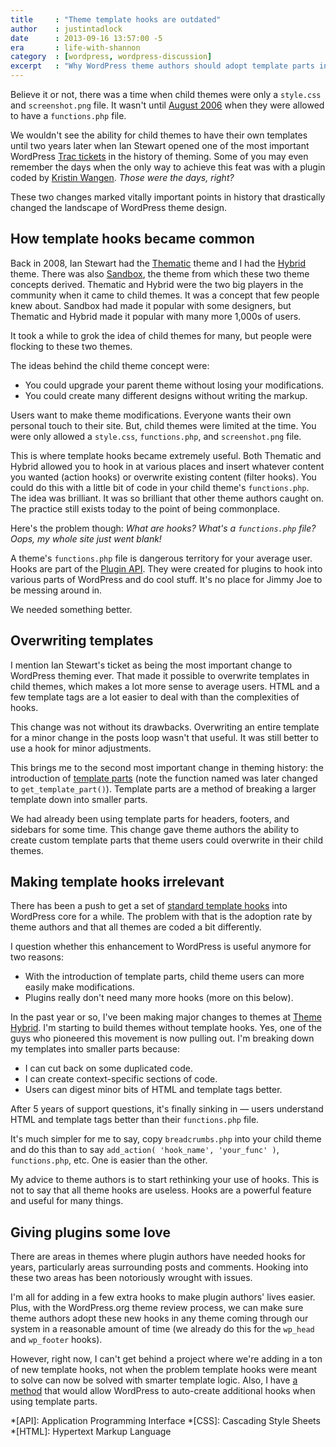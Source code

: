 ```yaml
---
title     : "Theme template hooks are outdated"
author    : justintadlock
date      : 2013-09-16 13:57:00 -5
era       : life-with-shannon
category  : [wordpress, wordpress-discussion]
excerpt   : "Why WordPress theme authors should adopt template parts instead of inserting hooks throughout their theme templates."
---
```


Believe it or not, there was a time when child themes were only a `style.css` and `screenshot.png` file.  It wasn't until [August 2006](http://core.trac.wordpress.org/changeset/4131) when they were allowed to have a `functions.php` file.

We wouldn't see the ability for child themes to have their own templates until two years later when Ian Stewart opened one of the most important WordPress [Trac tickets](http://core.trac.wordpress.org/ticket/7086) in the history of theming.  Some of you may even remember the days when the only way to achieve this feat was with a plugin coded by [Kristin Wangen](http://thewangens.net/).  *Those were the days, right?*

These two changes marked vitally important points in history that drastically changed the landscape of WordPress theme design.

## How template hooks became common

Back in 2008, Ian Stewart had the [Thematic](http://wordpress.org/themes/thematic) theme and I had the [Hybrid](http://themehybrid.com/themes/hybrid) theme.  There was also [Sandbox](http://wordpress.org/themes/sandbox), the theme from which these two theme concepts derived.  Thematic and Hybrid were the two big players in the community when it came to child themes.  It was a concept that few people knew about.  Sandbox had made it popular with some designers, but Thematic and Hybrid made it popular with many more 1,000s of users.

It took a while to grok the idea of child themes for many, but people were flocking to these two themes.

The ideas behind the child theme concept were:

* You could upgrade your parent theme without losing your modifications.
* You could create many different designs without writing the markup.

Users want to make theme modifications.  Everyone wants their own personal touch to their site.  But, child themes were limited at the time.  You were only allowed a `style.css`, `functions.php`, and `screenshot.png` file.

This is where template hooks became extremely useful.  Both Thematic and Hybrid allowed you to hook in at various places and insert whatever content you wanted (action hooks) or overwrite existing content (filter hooks).  You could do this with a little bit of code in your child theme's `functions.php`.  The idea was brilliant.  It was so brilliant that other theme authors caught on.  The practice still exists today to the point of being commonplace.

Here's the problem though:  *What are hooks? What's a `functions.php` file?  Oops, my whole site just went blank!*

A theme's `functions.php` file is dangerous territory for your average user.  Hooks are part of the [Plugin API](http://codex.wordpress.org/Plugin_API).  They were created for plugins to hook into various parts of WordPress and do cool stuff.  It's no place for Jimmy Joe to be messing around in.

We needed something better.

## Overwriting templates

I mention Ian Stewart's ticket as being the most important change to WordPress theming ever.  That made it possible to overwrite templates in child themes, which makes a lot more sense to average users.  HTML and a few template tags are a lot easier to deal with than the complexities of hooks.

This change was not without its drawbacks.  Overwriting an entire template for a minor change in the posts loop wasn't that useful.  It was still better to use a hook for minor adjustments.

This brings me to the second most important change in theming history: the introduction of [template parts](http://core.trac.wordpress.org/changeset/13146) (note the function named was later changed to `get_template_part()`).  Template parts are a method of breaking a larger template down into smaller parts.

We had already been using template parts for headers, footers, and sidebars for some time.  This change gave theme authors the ability to create custom template parts that theme users could overwrite in their child themes.

## Making template hooks irrelevant

There has been a push to get a set of [standard template hooks](http://core.trac.wordpress.org/ticket/21506) into WordPress core for a while.  The problem with that is the adoption rate by theme authors and that all themes are coded a bit differently.

I question whether this enhancement to WordPress is useful anymore for two reasons:

* With the introduction of template parts, child theme users can more easily make modifications.
* Plugins really don't need many more hooks (more on this below).

In the past year or so, I've been making major changes to themes at [Theme Hybrid](http://themehybrid.com).  I'm starting to build themes without template hooks.  Yes, one of the guys who pioneered this movement is now pulling out.  I'm breaking down my templates into smaller parts because:

* I can cut back on some duplicated code.
* I can create context-specific sections of code.
* Users can digest minor bits of HTML and template tags better.

After 5 years of support questions, it's finally sinking in &mdash; users understand HTML and template tags better than their `functions.php` file.

It's much simpler for me to say, copy `breadcrumbs.php` into your child theme and do this than to say `add_action( 'hook_name', 'your_func' )`, `functions.php`, etc.  One is easier than the other.

My advice to theme authors is to start rethinking your use of hooks.  This is not to say that all theme hooks are useless.  Hooks are a powerful feature and useful for many things.

## Giving plugins some love

There are areas in themes where plugin authors have needed hooks for years, particularly areas surrounding posts and comments.  Hooking into these two areas has been notoriously wrought with issues.

I'm all for adding in a few extra hooks to make plugin authors' lives easier.  Plus, with the WordPress.org theme review process, we can make sure theme authors adopt these new hooks in any theme coming through our system in a reasonable amount of time (we already do this for the `wp_head` and `wp_footer` hooks).

However, right now, I can't get behind a project where we're adding in a ton of new template hooks, not when the problem template hooks were meant to solve can now be solved with smarter template logic.  Also, I have [a method](http://core.trac.wordpress.org/ticket/21506#comment:63) that would allow WordPress to auto-create additional hooks when using template parts.

*[API]: Application Programming Interface
*[CSS]: Cascading Style Sheets
*[HTML]: Hypertext Markup Language
